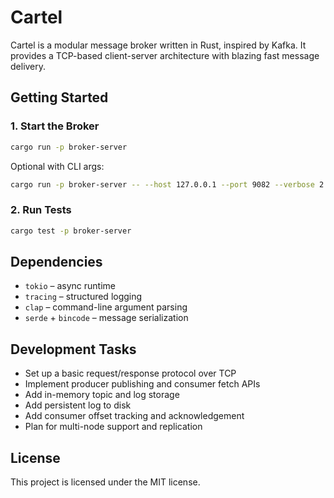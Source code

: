 ﻿
# Cartel

Cartel is a modular message broker written in Rust, inspired by Kafka. It provides a TCP-based client-server architecture with blazing fast message delivery.

## Getting Started

### 1. Start the Broker

```bash
cargo run -p broker-server
````

Optional with CLI args:

```bash
cargo run -p broker-server -- --host 127.0.0.1 --port 9082 --verbose 2
```

### 2. Run Tests

```bash
cargo test -p broker-server
```

## Dependencies

* `tokio` – async runtime
* `tracing` – structured logging
* `clap` – command-line argument parsing
* `serde` + `bincode` – message serialization

## Development Tasks

* Set up a basic request/response protocol over TCP
* Implement producer publishing and consumer fetch APIs
* Add in-memory topic and log storage
* Add persistent log to disk
* Add consumer offset tracking and acknowledgement
* Plan for multi-node support and replication

## License

This project is licensed under the MIT license.
